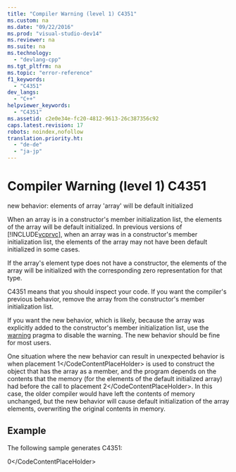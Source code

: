 ```yaml
---
title: "Compiler Warning (level 1) C4351"
ms.custom: na
ms.date: "09/22/2016"
ms.prod: "visual-studio-dev14"
ms.reviewer: na
ms.suite: na
ms.technology: 
  - "devlang-cpp"
ms.tgt_pltfrm: na
ms.topic: "error-reference"
f1_keywords: 
  - "C4351"
dev_langs: 
  - "C++"
helpviewer_keywords: 
  - "C4351"
ms.assetid: c2e0e34e-fc20-4812-9613-26c387356c92
caps.latest.revision: 17
robots: noindex,nofollow
translation.priority.ht: 
  - "de-de"
  - "ja-jp"
---
```

# Compiler Warning (level 1) C4351
new behavior: elements of array 'array' will be default initialized  
  
 When an array is in a constructor's member initialization list, the elements of the array will be default initialized. In previous versions of [!INCLUDE[vcprvc](../vs140/includes/vcprvc_md.md)], when an array was in a constructor's member initialization list, the elements of the array may not have been default initialized in some cases.  
  
 If the array's element type does not have a constructor, the elements of the array will be initialized with the corresponding zero representation for that type.  
  
 C4351 means that you should inspect your code. If you want the compiler's previous behavior, remove the array from the constructor's member initialization list.  
  
 If you want the new behavior, which is likely, because the array was explicitly added to the constructor's member initialization list, use the [warning](../vs140/warning.md) pragma to disable the warning. The new behavior should be fine for most users.  
  
 One situation where the new behavior can result in unexpected behavior is when placement <CodeContentPlaceHolder>1\</CodeContentPlaceHolder> is used to construct the object that has the array as a member, and the program depends on the contents that the memory (for the elements of the default initialized array) had before the call to placement <CodeContentPlaceHolder>2\</CodeContentPlaceHolder>. In this case, the older compiler would have left the contents of memory unchanged, but the new behavior will cause default initialization of the array elements, overwriting the original contents in memory.  
  
## Example  
 The following sample generates C4351:  
  
<CodeContentPlaceHolder>0\</CodeContentPlaceHolder>